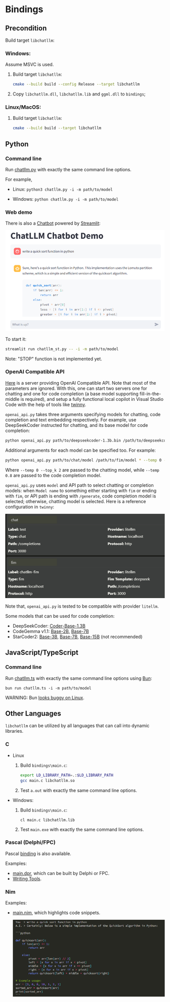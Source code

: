 # Bindings

## Precondition

Build target `libchatllm`:

### Windows:

Assume MSVC is used.

1. Build target `libchatllm`:

    ```sh
    cmake --build build --config Release --target libchatllm
    ```

1. Copy `libchatllm.dll`, `libchatllm.lib` and `ggml.dll` to `bindings`;

### Linux/MacOS:

1. Build target `libchatllm`:

    ```sh
    cmake --build build --target libchatllm
    ```

## Python

### Command line

Run [chatllm.py](../bindings/chatllm.py) with exactly the same command line options.

For example,

* Linux: `python3 chatllm.py -i -m path/to/model`

* Windows: `python chatllm.py -i -m path/to/model`

### Web demo

There is also a [Chatbot](../scripts/chatllm_st.py) powered by [Streamlit](https://streamlit.io/):

![](chatbot_st.png)

To start it:

```sh
streamlit run chatllm_st.py -- -i -m path/to/model
```

Note: "STOP" function is not implemented yet.

### OpenAI Compatible API

[Here](../scripts/openai_api.py) is a server providing OpenAI Compatible API. Note that most of
the parameters are ignored. With this, one can start two servers one for chatting and one for
code completion (a base model supporting fill-in-the-middle is required), and setup a fully functional
local copilot in Visual Studio Code with the help of tools like [twinny](https://github.com/rjmacarthy/twinny).

`openai_api.py` takes three arguments specifying models for chatting, code completion and text
embedding respectively. For example, use
DeepSeekCoder instructed for chatting, and its base model for code completion:

```sh
python openai_api.py path/to/deepseekcoder-1.3b.bin /path/to/deepseekcoder-1.3b-base.bin
```

Additional arguments for each model can be specified too. For example:

```sh
python openai_api.py path/to/chat/model /path/to/fim/model * --temp 0 --top_k 2 --- --temp 0.8
```

Where `--temp 0 --top_k 2` are passed to the chatting model, while `--temp 0.8` are passed to the code completion model.

`openai_api.py` uses `model` and API path to select chatting or completion models: when `Model name` to something
either starting with `fim` or ending with `fim`, or API path is ending with `/generate`, code completion model is selected;
otherwise, chatting model is selected. Here is a reference configuration in `twinny`:

![](twinny_cfg.png)

Note that, `openai_api.py` is tested to be compatible with provider `litellm`.

Some models that can be used for code completion:

* DeepSeekCoder: [Coder-Base-1.3B](https://huggingface.co/deepseek-ai/deepseek-coder-1.3b-base)
* CodeGemma v1.1: [Base-2B](https://huggingface.co/google/codegemma-1.1-2b), [Base-7B](https://huggingface.co/google/codegemma-1.1-7b)
* StarCoder2: [Base-3B](https://huggingface.co/bigcode/starcoder2-7b), [Base-7B](https://huggingface.co/bigcode/starcoder2-7b), [Base-15B](https://huggingface.co/bigcode/starcoder2-15b) (not recommended)

## JavaScript/TypeScript

### Command line

Run [chatllm.ts](../bindings/chatllm.ts) with exactly the same command line options using [Bun](https://bun.sh/):

```shell
bun run chatllm.ts -i -m path/to/model
```

WARNING: Bun [looks buggy on Linux](https://github.com/oven-sh/bun/issues/10242).

## Other Languages

`libchatllm` can be utilized by all languages that can call into dynamic libraries.

### C

* Linux

    1. Build `bindings\main.c`:

        ```sh
        export LD_LIBRARY_PATH=.:$LD_LIBRARY_PATH
        gcc main.c libchatllm.so
        ```

    1. Test `a.out` with exactly the same command line options.

* Windows:

    1. Build `bindings\main.c`:

        ```shell
        cl main.c libchatllm.lib
        ```

    1. Test `main.exe` with exactly the same command line options.

### Pascal (Delphi/FPC)

Pascal [binding](../bindings/libchatllm.pas) is also available.

Examples:

* [main.dpr](../bindings/main.dpr), which can be built by Delphi or FPC.
* [Writing Tools](https://github.com/foldl/WritingTools).

### Nim

Examples:

* [main.nim](../bindings/main.nim), which highlights code snippets.

    ![](code_highlight.png)